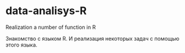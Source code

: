 # data-analisys-R
Realization a number of function in R

Знакомство с языком R. И реализация некоторых задач с помощью этого языка.
